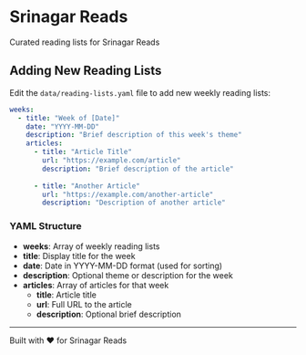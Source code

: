 # Srinagar Reads

Curated reading lists for Srinagar Reads

## Adding New Reading Lists

Edit the `data/reading-lists.yaml` file to add new weekly reading lists:

```yaml
weeks:
  - title: "Week of [Date]"
    date: "YYYY-MM-DD"
    description: "Brief description of this week's theme"
    articles:
      - title: "Article Title"
        url: "https://example.com/article"
        description: "Brief description of the article"
      
      - title: "Another Article"
        url: "https://example.com/another-article"
        description: "Description of another article"
```

### YAML Structure

- **weeks**: Array of weekly reading lists
- **title**: Display title for the week
- **date**: Date in YYYY-MM-DD format (used for sorting)
- **description**: Optional theme or description for the week
- **articles**: Array of articles for that week
  - **title**: Article title
  - **url**: Full URL to the article
  - **description**: Optional brief description

---

Built with ❤️ for Srinagar Reads

